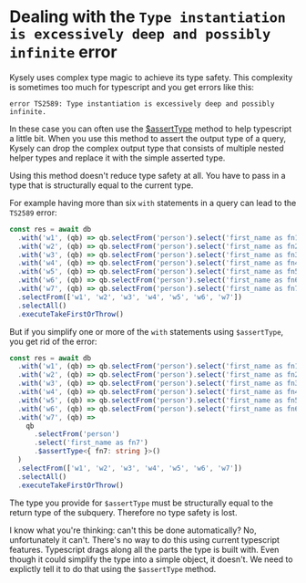 # Dealing with the `Type instantiation is excessively deep and possibly infinite` error

Kysely uses complex type magic to achieve its type safety. This complexity is sometimes
too much for typescript and you get errors like this:

```
error TS2589: Type instantiation is excessively deep and possibly infinite.
```

In these case you can often use the [$assertType](https://koskimas.github.io/kysely/classes/SelectQueryBuilder.html#_assertType)
method to help typescript a little bit. When you use this method to assert the output type of a query, Kysely can drop the
complex output type that consists of multiple nested helper types and replace it with the simple asserted type.

Using this method doesn't reduce type safety at all. You have to pass in a type that is structurally equal to the current type.

For example having more than six `with` statements in a query can lead to the `TS2589` error:

```ts
const res = await db
  .with('w1', (qb) => qb.selectFrom('person').select('first_name as fn1'))
  .with('w2', (qb) => qb.selectFrom('person').select('first_name as fn2'))
  .with('w3', (qb) => qb.selectFrom('person').select('first_name as fn3'))
  .with('w4', (qb) => qb.selectFrom('person').select('first_name as fn4'))
  .with('w5', (qb) => qb.selectFrom('person').select('first_name as fn5'))
  .with('w6', (qb) => qb.selectFrom('person').select('first_name as fn6'))
  .with('w7', (qb) => qb.selectFrom('person').select('first_name as fn7'))
  .selectFrom(['w1', 'w2', 'w3', 'w4', 'w5', 'w6', 'w7'])
  .selectAll()
  .executeTakeFirstOrThrow()
```

But if you simplify one or more of the `with` statements using `$assertType`, you get rid of the error:

```ts
const res = await db
  .with('w1', (qb) => qb.selectFrom('person').select('first_name as fn1'))
  .with('w2', (qb) => qb.selectFrom('person').select('first_name as fn2'))
  .with('w3', (qb) => qb.selectFrom('person').select('first_name as fn3'))
  .with('w4', (qb) => qb.selectFrom('person').select('first_name as fn4'))
  .with('w5', (qb) => qb.selectFrom('person').select('first_name as fn5'))
  .with('w6', (qb) => qb.selectFrom('person').select('first_name as fn6'))
  .with('w7', (qb) =>
    qb
      .selectFrom('person')
      .select('first_name as fn7')
      .$assertType<{ fn7: string }>()
  )
  .selectFrom(['w1', 'w2', 'w3', 'w4', 'w5', 'w6', 'w7'])
  .selectAll()
  .executeTakeFirstOrThrow()
```

The type you provide for `$assertType` must be structurally equal to the return type of the subquery. Therefore no type safety is lost.

I know what you're thinking: can't this be done automatically? No, unfortunately it can't. There's no way to do this using current
typescript features. Typescript drags along all the parts the type is built with. Even though it could simplify the type into
a simple object, it doesn't. We need to explictly tell it to do that using the `$assertType` method.
